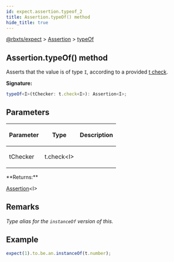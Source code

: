 ```yaml
---
id: expect.assertion.typeof_2
title: Assertion.typeOf() method
hide_title: true
---
```


[@rbxts/expect](./expect.md) &gt; [Assertion](./expect.assertion.md) &gt; [typeOf](./expect.assertion.typeof_2.md)

## Assertion.typeOf() method

Asserts that the value is of type `I`<!-- -->, according to a provided [t check](https://github.com/osyrisrblx/t)<!-- -->.

**Signature:**

```typescript
typeOf<I>(tChecker: t.check<I>): Assertion<I>;
```

## Parameters

<table><thead><tr><th>

Parameter


</th><th>

Type


</th><th>

Description


</th></tr></thead>
<tbody><tr><td>

tChecker


</td><td>

t.check&lt;I&gt;


</td><td>


</td></tr>
</tbody></table>
**Returns:**

[Assertion](./expect.assertion.md)<!-- -->&lt;I&gt;

## Remarks

_Type alias for the `instanceOf` version of this._

## Example


```ts
expect(1).to.be.an.instanceOf(t.number);
```
